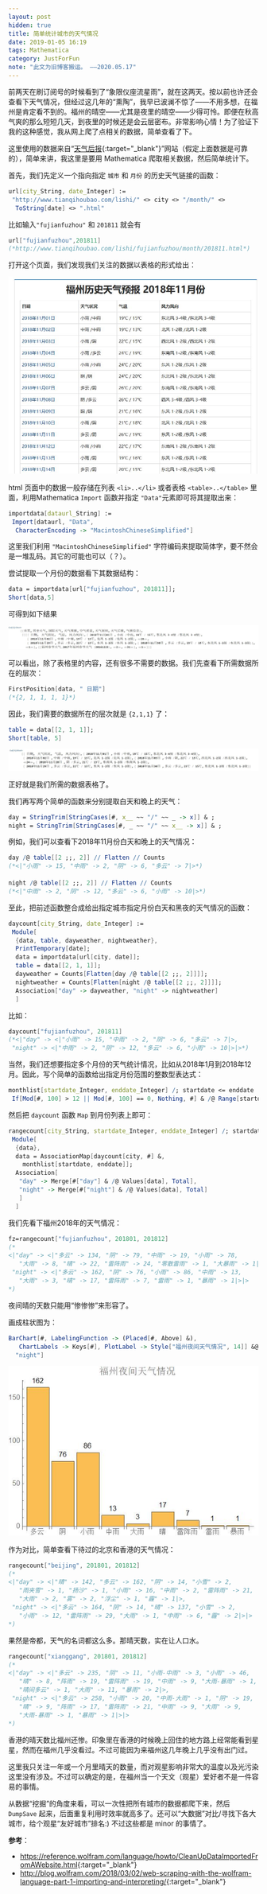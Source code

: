 ```yaml
---
layout: post
hidden: true
title: 简单统计城市的天气情况
date: 2019-01-05 16:19
tags: Mathematica
category: JustForFun
note: "此文为旧博客搬运。 ——2020.05.17"
---
```


前两天在刷订阅号的时候看到了“象限仪座流星雨”，就在这两天。按以前也许还会查看下天气情况，但经过这几年的“熏陶”，我早已波澜不惊了——不用多想，在福州是肯定看不到的。福州的晴空——尤其是夜里的晴空——少得可怜。即便在秋高气爽的那么短短几天，到夜里的时候还是会云层密布。非常影响心情！为了验证下我的这种感觉，我从网上爬了点相关的数据，简单查看了下。

这里使用的数据来自“[天气后报](http://www.tianqihoubao.com/){:target="_blank"}”网站（假定上面数据是可靠的），简单来讲，我这里是要用 Mathematica 爬取相关数据，然后简单统计下。

首先，我们先定义一个指向指定 `城市`  和 `月份`  的历史天气链接的函数：

```mathematica
url[city_String, date_Integer] := 
 "http://www.tianqihoubao.com/lishi/" <> city <> "/month/" <> 
  ToString[date] <> ".html"
```

比如输入`"fujianfuzhou"` 和 `201811` 就会有

```mathematica
url["fujianfuzhou",201811]
(*http://www.tianqihoubao.com/lishi/fujianfuzhou/month/201811.html*)
```

打开这个页面，我们发现我们关注的数据以表格的形式给出：

![fuzhouweatherhistory](/assets/fuzhouweatherhistory.JPG)

html 页面中的数据一般存储在列表 `<li>..</li>` 或者表格 `<table>..</table>` 里面，利用Mathematica `Import` 函数并指定 `"Data"`元素即可将其提取出来：

```mathematica
importdata[dataurl_String] := 
 Import[dataurl, "Data", 
  CharacterEncoding -> "MacintoshChineseSimplified"]
```

这里我们利用 `"MacintoshChineseSimplified"` 字符编码来提取简体字，要不然会是一堆乱码。其它的可能也可以（？）。

尝试提取一个月份的数据看下其数据结构：

```mathematica
data = importdata[url["fujianfuzhou", 201811]];
Short[data,5]
```

可得到如下结果

![shortdata](/assets/shortdata.JPG)

可以看出，除了表格里的内容，还有很多不需要的数据。我们先查看下所需数据所在的层次：

```mathematica
FirstPosition[data, " 日期"]
(*{2, 1, 1, 1, 1}*)
```

因此，我们需要的数据所在的层次就是 `{2,1,1}` 了：

```mathematica
table = data[[2, 1, 1]];
Short[table, 5]
```

![shortdata2](/assets/shortdata2.JPG)

正好就是我们所需的数据表格了。

我们再写两个简单的函数来分别提取白天和晚上的天气：

```mathematica
day = StringTrim[StringCases[#, x__ ~~ "/" ~~ _ -> x]] & ;
night = StringTrim[StringCases[#, _ ~~ "/" ~~ x__ -> x]] & ;
```

例如，我们可以查看下2018年11月份白天和晚上的天气情况：

```mathematica
day /@ table[[2 ;;, 2]] // Flatten // Counts
(*<|"小雨" -> 15, "中雨" -> 2, "阴" -> 6, "多云" -> 7|>*)

night /@ table[[2 ;;, 2]] // Flatten // Counts
(*<|"中雨" -> 2, "阴" -> 12, "多云" -> 6, "小雨" -> 10|>*)
```

至此，把前述函数整合成给出指定城市指定月份白天和黑夜的天气情况的函数：

```mathematica
daycount[city_String, date_Integer] :=
 Module[
  {data, table, dayweather, nightweather},
  PrintTemporary[date];
  data = importdata[url[city, date]];
  table = data[[2, 1, 1]];
  dayweather = Counts[Flatten[day /@ table[[2 ;;, 2]]]];
  nightweather = Counts[Flatten[night /@ table[[2 ;;, 2]]]];
  Association["day" -> dayweather, "night" -> nightweather]
  ]
```

比如：

```mathematica
daycount["fujianfuzhou", 201811]
(*<|"day" -> <|"小雨" -> 15, "中雨" -> 2, "阴" -> 6, "多云" -> 7|>, 
 "night" -> <|"中雨" -> 2, "阴" -> 12, "多云" -> 6, "小雨" -> 10|>|>*)
```

当然，我们还想要指定多个月份的天气统计情况，比如从2018年1月到2018年12月。因此，写个简单的函数给出指定月份范围的整数型表达式：

```mathematica
monthlist[startdate_Integer, enddate_Integer] /; startdate <= enddate := 
 If[Mod[#, 100] > 12 || Mod[#, 100] == 0, Nothing, #] & /@ Range[startdate, enddate]
```

然后把 `daycount` 函数 `Map` 到月份列表上即可：

```mathematica
rangecount[city_String, startdate_Integer, enddate_Integer] /; startdate <= enddate :=
 Module[
  {data},
  data = AssociationMap[daycount[city, #] &, 
    monthlist[startdate, enddate]];
  Association[
   "day" -> Merge[#["day"] & /@ Values[data], Total],
   "night" -> Merge[#["night"] & /@ Values[data], Total]
   ]
  ]
```

我们先看下福州2018年的天气情况：

```mathematica
fz=rangecount["fujianfuzhou", 201801, 201812]
(*
<|"day" -> <|"多云" -> 134, "阴" -> 79, "中雨" -> 19, "小雨" -> 78, 
   "大雨" -> 8, "晴" -> 22, "雷阵雨" -> 24, "零散雷雨" -> 1, "大暴雨" -> 1|>, 
 "night" -> <|"多云" -> 162, "阴" -> 76, "小雨" -> 86, "中雨" -> 13, 
   "大雨" -> 3, "晴" -> 17, "雷阵雨" -> 7, "雷雨" -> 1, "暴雨" -> 1|>|>
*)
```

夜间晴的天数只能用“惨惨惨”来形容了。

画成柱状图为：

```mathematica
BarChart[#, LabelingFunction -> (Placed[#, Above] &), 
   ChartLabels -> Keys[#], PlotLabel -> Style["福州夜间天气情况", 14]] &@fz[
  "night"]
```

![fznightweather](/assets/fznightweather.jpg)

作为对比，简单查看下待过的北京和香港的天气情况：

```mathematica
rangecount["beijing", 201801, 201812]
(*
<|"day" -> <|"晴" -> 142, "多云" -> 162, "阴" -> 14, "小雪" -> 2, 
   "雨夹雪" -> 1, "扬沙" -> 1, "小雨" -> 16, "中雨" -> 2, "雷阵雨" -> 21, 
   "大雨" -> 2, "雾" -> 2, "浮尘" -> 1, "霾" -> 1|>, 
 "night" -> <|"多云" -> 164, "阴" -> 14, "晴" -> 137, "小雪" -> 2, 
   "小雨" -> 12, "雷阵雨" -> 29, "大雨" -> 1, "中雨" -> 6, "霾" -> 2|>|>
*)
```

果然是帝都，天气的名词都这么多。那晴天数，实在让人口水。

```mathematica
rangecount["xianggang", 201801, 201812]
(*
<|"day" -> <|"多云" -> 235, "阴" -> 11, "小雨-中雨" -> 3, "小雨" -> 46, 
   "晴" -> 8, "阵雨" -> 19, "雷阵雨" -> 19, "中雨" -> 9, "大雨-暴雨" -> 1, 
   "晴间多云" -> 1, "大雨" -> 11, "暴雨" -> 2|>, 
 "night" -> <|"多云" -> 258, "小雨" -> 20, "中雨-大雨" -> 1, "阴" -> 19, 
   "晴" -> 9, "阵雨" -> 17, "雷阵雨" -> 21, "中雨" -> 9, "大雨" -> 9, 
   "大雨-暴雨" -> 1, "暴雨" -> 1|>|>
*)
```

香港的晴天数比福州还惨。印象里在香港的时候晚上回住的地方路上经常能看到星星，然而在福州几乎没看过。不过可能因为来福州这几年晚上几乎没有出门过。

这里我只关注一年或一个月里晴天的数量，而对观星影响非常大的温度以及光污染这里没有涉及。不过可以确定的是，在福州当一个天文（观星）爱好者不是一件容易的事情。

从数据“挖掘”的角度来看，可以一次性把所有城市的数据都爬下来，然后 `DumpSave` 起来，后面重复利用时效率就高多了。还可以“大数据”对比/寻找下各大城市，给个观星“友好城市”排名:) 不过这些都是 minor 的事情了。

**参考**：

* <https://reference.wolfram.com/language/howto/CleanUpDataImportedFromAWebsite.html>{:target="_blank"}
* <http://blog.wolfram.com/2018/03/02/web-scraping-with-the-wolfram-language-part-1-importing-and-interpreting/>{:target="_blank"}